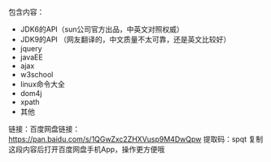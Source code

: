 包含内容：

- JDK6的API（sun公司官方出品，中英文对照权威）
- JDK9的API （网友翻译的，中文质量不太可靠，还是英文比较好）
- jquery
- javaEE
- ajax
- w3school
- linux命令大全
- dom4j
- xpath
- 其他

链接：百度网盘链接：https://pan.baidu.com/s/1QGwZxc2ZHXVusp9M4DwQpw 
提取码：spqt 
复制这段内容后打开百度网盘手机App，操作更方便哦
